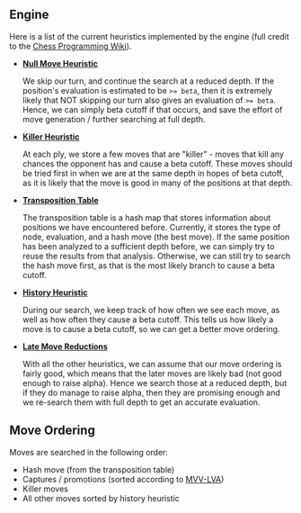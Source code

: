 ## Engine

Here is a list of the current heuristics implemented by the engine (full credit to the [Chess Programming Wiki](https://www.chessprogramming.org/)).

- **[Null Move Heuristic](https://www.chessprogramming.org/Null_Move_Pruning)**

  We skip our turn, and continue the search at a reduced depth. If the position's evaluation is estimated to be `>= beta`, then it is extremely likely that NOT skipping our turn also gives an evaluation of `>= beta`. Hence, we can simply beta cutoff if that occurs, and save the effort of move generation / further searching at full depth.

- **[Killer Heuristic](https://www.chessprogramming.org/Killer_Heuristic)**

  At each ply, we store a few moves that are "killer" - moves that kill any chances the opponent has and cause a beta cutoff. These moves should be tried first in when we are at the same depth in hopes of beta cutoff, as it is likely that the move is good in many of the positions at that depth.

- **[Transposition Table](https://www.chessprogramming.org/Transposition_Table)**

  The transposition table is a hash map that stores information about positions we have encountered before. Currently, it stores the type of node, evaluation, and a hash move (the best move). If the same position has been analyzed to a sufficient depth before, we can simply try to reuse the results from that analysis. Otherwise, we can still try to search the hash move first, as that is the most likely branch to cause a beta cutoff.

- **[History Heuristic](https://www.chessprogramming.org/Relative_History_Heuristic)**

  During our search, we keep track of how often we see each move, as well as how often they cause a beta cutoff. This tells us how likely a move is to cause a beta cutoff, so we can get a better move ordering.

- **[Late Move Reductions](https://www.chessprogramming.org/Late_Move_Reductions)**

  With all the other heuristics, we can assume that our move ordering is fairly good, which means that the later moves are likely bad (not good enough to raise alpha). Hence we search those at a reduced depth, but if they do manage to raise alpha, then they are promising enough and we re-search them with full depth to get an accurate evaluation.

## Move Ordering

Moves are searched in the following order:

- Hash move (from the transposition table)
- Captures / promotions (sorted according to [MVV-LVA](https://www.chessprogramming.org/MVV-LVA))
- Killer moves
- All other moves sorted by history heuristic
